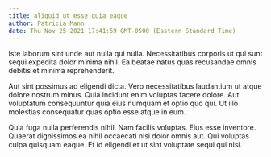 ```yaml
---
title: aliquid ut esse quia eaque
author: Patricia Mann
date: Thu Nov 25 2021 17:41:59 GMT-0500 (Eastern Standard Time)
---
```

Iste laborum sint unde aut nulla qui nulla. Necessitatibus corporis ut qui sunt sequi expedita dolor minima nihil. Ea beatae natus quas recusandae omnis debitis et minima reprehenderit.

 Aut sint possimus ad eligendi dicta. Vero necessitatibus laudantium ut atque dolore nostrum minus. Quia incidunt enim voluptas facere dolore. Aut voluptatum consequuntur quia eius numquam et optio quo qui. Ut illo molestias consequatur quas optio esse atque in eum.

 Quia fuga nulla perferendis nihil. Nam facilis voluptas. Eius esse inventore. Quaerat dignissimos ea nihil occaecati nisi dolor omnis aut. Qui voluptas culpa quisquam eaque. Et id eligendi et ut sint voluptate sequi qui nisi.
